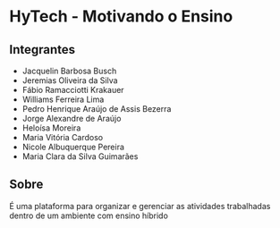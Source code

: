 # HyTech - Motivando o Ensino
## Integrantes
- Jacquelin Barbosa Busch
- Jeremias Oliveira da Silva
- Fábio Ramacciotti Krakauer
- Williams Ferreira Lima
- Pedro Henrique Araújo de Assis Bezerra
- Jorge Alexandre de Araújo
- Heloísa Moreira
- Maria Vitória Cardoso
- Nicole Albuquerque Pereira
- Maria Clara da Silva Guimarães

## Sobre
É uma plataforma para organizar e gerenciar as atividades trabalhadas dentro de um ambiente com ensino híbrido
